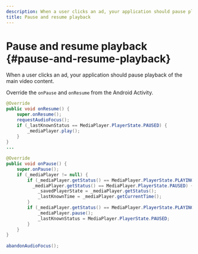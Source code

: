 ```yaml
---
description: When a user clicks an ad, your application should pause playback of the main video content.
title: Pause and resume playback
---
```


# Pause and resume playback {#pause-and-resume-playback}

When a user clicks an ad, your application should pause playback of the main video content.

   Override the `onPause` and `onResume` from the Android Activity.

   ```java
   @Override 
   public void onResume() { 
       super.onResume(); 
       requestAudioFocus(); 
       if (_lastKnownStatus == MediaPlayer.PlayerState.PAUSED) { 
           _mediaPlayer.play(); 
       } 
   } 
   ... 
    
   @Override 
   public void onPause() { 
       super.onPause(); 
       if (_mediaPlayer != null) { 
           if (_mediaPlayer.getStatus() == MediaPlayer.PlayerState.PLAYING || 
             _mediaPlayer.getStatus() == MediaPlayer.PlayerState.PAUSED) { 
               _savedPlayerState = _mediaPlayer.getStatus(); 
               _lastKnownTime = _mediaPlayer.getCurrentTime(); 
           } 
           if (_mediaPlayer.getStatus() == MediaPlayer.PlayerState.PLAYING) { 
               _mediaPlayer.pause(); 
               _lastKnownStatus = MediaPlayer.PlayerState.PAUSED; 
           } 
       } 
   } 
    
   abandonAudioFocus(); 
   
   ```

